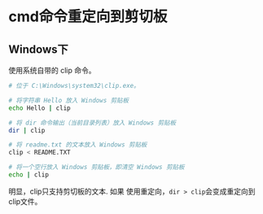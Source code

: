 # cmd命令重定向到剪切板
## Windows下

使用系统自带的 clip 命令。
``` bash
# 位于 C:\Windows\system32\clip.exe。

# 将字符串 Hello 放入 Windows 剪贴板
echo Hello | clip 

# 将 dir 命令输出（当前目录列表）放入 Windows 剪贴板
dir | clip

# 将 readme.txt 的文本放入 Windows 剪贴板
clip < README.TXT   

# 将一个空行放入 Windows 剪贴板，即清空 Windows 剪贴板
echo | clip 
```

明显，clip只支持剪切板的文本. 如果 使用重定向，`dir > clip`会变成重定向到 clip文件。


